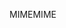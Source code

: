 <span data-ttu-id="dabe2-101">MIME</span><span class="sxs-lookup"><span data-stu-id="dabe2-101">MIME</span></span>